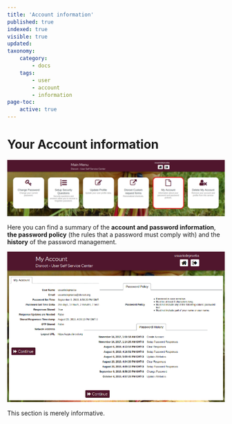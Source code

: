 ```yaml
---
title: 'Account information'
published: true
indexed: true
visible: true
updated:
taxonomy:
    category:
        - docs
    tags:
        - user
        - account
        - information
page-toc:
    active: true
---
```


# Your Account information

![](en/dashboard_info.png)

Here you can find a summary of the **account and password information**, **the password policy** (the rules that a password must comply with) and the **history** of the password management.

![](en/account.png)

This section is merely informative.
